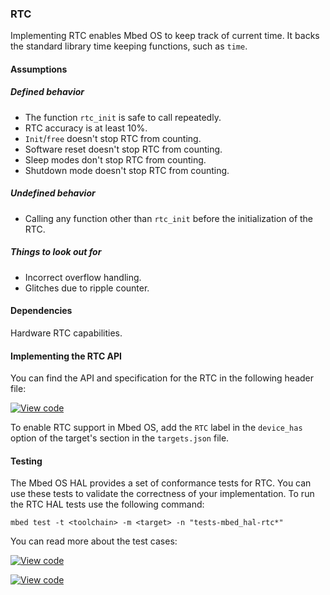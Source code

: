### RTC

Implementing RTC enables Mbed OS to keep track of current time. It backs the standard library time keeping functions, such as `time`.

#### Assumptions

##### Defined behavior

- The function `rtc_init` is safe to call repeatedly.
- RTC accuracy is at least 10%.
- `Init`/`free` doesn't stop RTC from counting.
- Software reset doesn't stop RTC from counting.
- Sleep modes don't stop RTC from counting.
- Shutdown mode doesn't stop RTC from counting.

##### Undefined behavior

- Calling any function other than `rtc_init` before the initialization of the RTC.

##### Things to look out for

- Incorrect overflow handling.
- Glitches due to ripple counter.

#### Dependencies

Hardware RTC capabilities.

#### Implementing the RTC API

You can find the API and specification for the RTC in the following header file:

[![View code](https://www.mbed.com/embed/?type=library)](https://github.com/ARMmbed/mbed-os/blob/feature-hal-spec-rtc/hal/rtc_api.h)

To enable RTC support in Mbed OS, add the `RTC` label in the `device_has` option of the target's section in the `targets.json` file.

#### Testing

The Mbed OS HAL provides a set of conformance tests for RTC. You can use these tests to validate the correctness of your implementation. To run the RTC HAL tests use the following command:
```
mbed test -t <toolchain> -m <target> -n "tests-mbed_hal-rtc*"
```

You can read more about the test cases:

 [![View code](https://www.mbed.com/embed/?type=library)](https://github.com/ARMmbed/mbed-os/blob/feature-hal-spec-rtc/TESTS/mbed_hal/rtc/rtc_test.h)

 [![View code](https://www.mbed.com/embed/?type=library)](https://github.com/ARMmbed/mbed-os/blob/feature-hal-spec-rtc/TESTS/mbed_hal/rtc_reset/rtc_reset_test.h)
